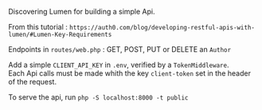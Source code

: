 Discovering Lumen for building a simple Api. 

From this tutorial : ```https://auth0.com/blog/developing-restful-apis-with-lumen/#Lumen-Key-Requirements```  
    
Endpoints in ```routes/web.php``` : GET, POST, PUT or DELETE an ```Author```   

Add a simple ```CLIENT_API_KEY``` in ```.env```, verified by a ```TokenMiddleware```.   
Each Api calls must be made whith the key ```client-token``` set in the header of the request.   

To serve the api, run ```php -S localhost:8000 -t public```